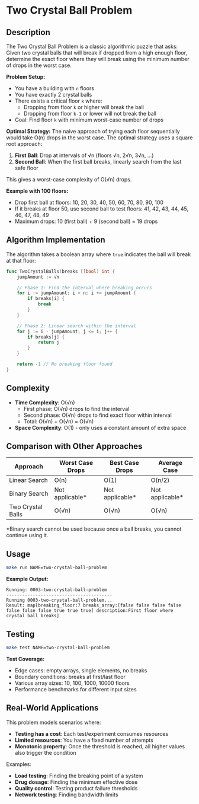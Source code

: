 # Two Crystal Ball Problem

## Description

The Two Crystal Ball Problem is a classic algorithmic puzzle that asks: Given two crystal balls that will break if dropped from a high enough floor, determine the exact floor where they will break using the minimum number of drops in the worst case.

**Problem Setup:**

- You have a building with `n` floors
- You have exactly 2 crystal balls
- There exists a critical floor `k` where:
  - Dropping from floor `k` or higher will break the ball
  - Dropping from floor `k-1` or lower will not break the ball
- Goal: Find floor `k` with minimum worst-case number of drops

**Optimal Strategy:**
The naive approach of trying each floor sequentially would take O(n) drops in the worst case. The optimal strategy uses a square root approach:

1. **First Ball**: Drop at intervals of √n (floors √n, 2√n, 3√n, ...)
2. **Second Ball**: When the first ball breaks, linearly search from the last safe floor

This gives a worst-case complexity of O(√n) drops.

**Example with 100 floors:**

- Drop first ball at floors: 10, 20, 30, 40, 50, 60, 70, 80, 90, 100
- If it breaks at floor 50, use second ball to test floors: 41, 42, 43, 44, 45, 46, 47, 48, 49
- Maximum drops: 10 (first ball) + 9 (second ball) = 19 drops

## Algorithm Implementation

The algorithm takes a boolean array where `true` indicates the ball will break at that floor:

```go
func TwoCrystalBalls(breaks []bool) int {
    jumpAmount := √n

    // Phase 1: Find the interval where breaking occurs
    for i := jumpAmount; i < n; i += jumpAmount {
        if breaks[i] {
            break
        }
    }

    // Phase 2: Linear search within the interval
    for j := i - jumpAmount; j <= i; j++ {
        if breaks[j] {
            return j
        }
    }

    return -1 // No breaking floor found
}
```

## Complexity

- **Time Complexity**: O(√n)
  - First phase: O(√n) drops to find the interval
  - Second phase: O(√n) drops to find exact floor within interval
  - Total: O(√n) + O(√n) = O(√n)
- **Space Complexity**: O(1) - only uses a constant amount of extra space

## Comparison with Other Approaches

| Approach          | Worst Case Drops | Best Case Drops  | Average Case     |
| ----------------- | ---------------- | ---------------- | ---------------- |
| Linear Search     | O(n)             | O(1)             | O(n/2)           |
| Binary Search     | Not applicable\* | Not applicable\* | Not applicable\* |
| Two Crystal Balls | O(√n)            | O(√n)            | O(√n)            |

\*Binary search cannot be used because once a ball breaks, you cannot continue using it.

## Usage

```bash
make run NAME=two-crystal-ball-problem
```

**Example Output:**

```
Running: 0003-two-crystal-ball-problem
----------------------------------------
Running 0003-two-crystal-ball-problem...
Result: map[breaking_floor:7 breaks_array:[false false false false false false false true true true] description:First floor where crystal ball breaks]
```

## Testing

```bash
make test NAME=two-crystal-ball-problem
```

**Test Coverage:**

- Edge cases: empty arrays, single elements, no breaks
- Boundary conditions: breaks at first/last floor
- Various array sizes: 10, 100, 1000, 10000 floors
- Performance benchmarks for different input sizes

## Real-World Applications

This problem models scenarios where:

- **Testing has a cost**: Each test/experiment consumes resources
- **Limited resources**: You have a fixed number of attempts
- **Monotonic property**: Once the threshold is reached, all higher values also trigger the condition

Examples:

- **Load testing**: Finding the breaking point of a system
- **Drug dosage**: Finding the minimum effective dose
- **Quality control**: Testing product failure thresholds
- **Network testing**: Finding bandwidth limits
